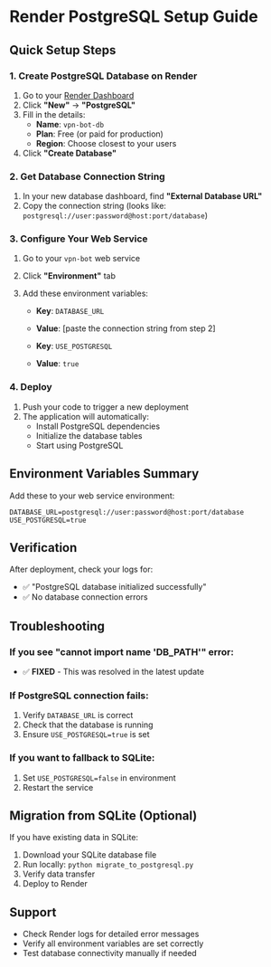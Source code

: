 # Render PostgreSQL Setup Guide

## Quick Setup Steps

### 1. Create PostgreSQL Database on Render

1. Go to your [Render Dashboard](https://dashboard.render.com)
2. Click **"New"** → **"PostgreSQL"**
3. Fill in the details:
   - **Name**: `vpn-bot-db`
   - **Plan**: Free (or paid for production)
   - **Region**: Choose closest to your users
4. Click **"Create Database"**

### 2. Get Database Connection String

1. In your new database dashboard, find **"External Database URL"**
2. Copy the connection string (looks like: `postgresql://user:password@host:port/database`)

### 3. Configure Your Web Service

1. Go to your `vpn-bot` web service
2. Click **"Environment"** tab
3. Add these environment variables:

   - **Key**: `DATABASE_URL`
   - **Value**: [paste the connection string from step 2]

   - **Key**: `USE_POSTGRESQL`
   - **Value**: `true`

### 4. Deploy

1. Push your code to trigger a new deployment
2. The application will automatically:
   - Install PostgreSQL dependencies
   - Initialize the database tables
   - Start using PostgreSQL

## Environment Variables Summary

Add these to your web service environment:

```
DATABASE_URL=postgresql://user:password@host:port/database
USE_POSTGRESQL=true
```

## Verification

After deployment, check your logs for:

- ✅ "PostgreSQL database initialized successfully"
- ✅ No database connection errors

## Troubleshooting

### If you see "cannot import name 'DB_PATH'" error:

- ✅ **FIXED** - This was resolved in the latest update

### If PostgreSQL connection fails:

1. Verify `DATABASE_URL` is correct
2. Check that the database is running
3. Ensure `USE_POSTGRESQL=true` is set

### If you want to fallback to SQLite:

1. Set `USE_POSTGRESQL=false` in environment
2. Restart the service

## Migration from SQLite (Optional)

If you have existing data in SQLite:

1. Download your SQLite database file
2. Run locally: `python migrate_to_postgresql.py`
3. Verify data transfer
4. Deploy to Render

## Support

- Check Render logs for detailed error messages
- Verify all environment variables are set correctly
- Test database connectivity manually if needed

